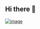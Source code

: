 ## Hi there 👋
[![image]({[[BadgeURLHere](https://t.me/kristrex)](https://img.shields.io/badge/Telegram-2CA5E0?style=for-the-badge&logo=telegram&logoColor=white)})](https://img.shields.io/badge/Telegram-2CA5E0?style=for-the-badge&logo=telegram&logoColor=white)
<!--
**kristrex/kristrex** is a ✨ _special_ ✨ repository because its `README.md` (this file) appears on your GitHub profile.
Here are some ideas to get you started:

- 🔭 I’m currently working on ...
- 🌱 I’m currently learning ...
- 👯 I’m looking to collaborate on ...
- 🤔 I’m looking for help with ...
- 💬 Ask me about ...
- 📫 How to reach me: ...
- 😄 Pronouns: ...
- ⚡ Fun fact: ...
-->
